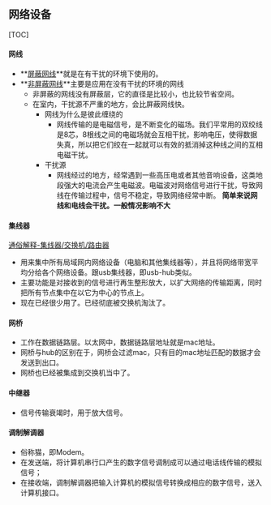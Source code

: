## 网络设备

[TOC]

#### 网线

* **[屏蔽网线](https://link.jianshu.com/?t=http://www.enri-link.cn/Cable.html)**就是在有干扰的环境下使用的。 
* **[非屏蔽网线](https://link.jianshu.com/?t=http://www.enri-link.cn/Cable.html)**主要是应用在没有干扰的环境的网线
  * 非屏蔽的网线没有屏蔽层，它的直径是比较小，也比较节省空间。
  * 在室内，干扰源不严重的地方，会比屏蔽网线快。
    * 网线为什么是彼此缠绕的
      * 网线传输的是电磁信号，是不断变化的磁场。我们平常用的双绞线是8芯，8根线之间的电磁场就会互相干扰，影响电压，使得数据失真，所以把它们绞在一起就可以有效的抵消掉这种线之间的互相电磁干扰。 
    * 干扰源
      * 网线经过的地方，经常遇到一些高压电或者其他音响设备，这类地段强大的电流会产生电磁波。电磁波对网络信号进行干扰，导致网线在传输过程中，信号不稳定，导致网络经常中断。 **简单来说网线和电线会干扰。一般情况影响不大**

#### 集线器

[通俗解释-集线器/交换机/路由器](https://blog.csdn.net/GoGleTech/article/details/80519510)

* 用来集中所有局域网内网络设备（电脑和其他集线器等），并且将网络带宽平均分给各个网络设备。跟usb集线器，即usb-hub类似。
* 主要功能是对接收到的信号进行再生整形放大，以扩大网络的传输距离，同时把所有节点集中在以它为中心的节点上。 
* 现在已经很少用了。已经彻底被交换机淘汰了。

#### 网桥

- 工作在数据链路层。以太网中，数据链路层地址就是mac地址。
- 网桥与hub的区别在于，网桥会过滤mac，只有目的mac地址匹配的数据才会发送到出口。
- 网桥也已经被集成到交换机当中了。

#### 中继器

* 信号传输衰竭时，用于放大信号。

#### 调制解调器

* 俗称猫，即Modem。
* 在发送端，将计算机串行口产生的数字信号调制成可以通过电话线传输的模拟信号；
* 在接收端，调制解调器把输入计算机的模拟信号转换成相应的数字信号，送入计算机接口。

